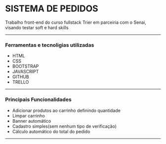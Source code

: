 <h1>SISTEMA DE PEDIDOS</h1>

<p>
Trabalho front-end do curso fullstack Trier em parceiria com o Senai, visando testar soft e hard skills</p>
<hr>
<h3>Ferramentas e tecnoligias utilizadas</h3>
<ul>
<li>HTML</li>
<li>CSS</li>
<li>BOOTSTRAP</li>
<li>JAVASCRIPT</li>
<li>GITHUB</li>
<li>TRELLO</li>
</ul>
<hr>
<h3>Principais Funcionalidades</h3>
<ul>
<li>Adicionar produtos ao carrinho definindo quantidade</li>
<li>Limpar carrinho</li>
<li>Banner automático</li>
<li>Cadastro simples(sem nenhum tipo de verificação)</li>
<li>Cálculo automático do total do pedido</li>
</ul>
<hr>
